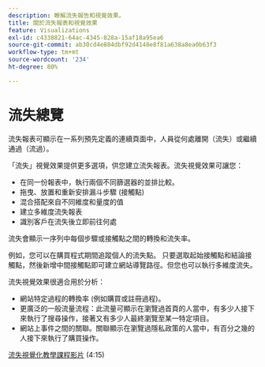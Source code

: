 ```yaml
---
description: 瞭解流失報告和視覺效果。
title: 關於流失報表和視覺效果
feature: Visualizations
exl-id: c4338821-64ac-4345-828a-15af18a95ea6
source-git-commit: ab30cd4e884dbf92d4148e8f81a638a8ea0b63f3
workflow-type: tm+mt
source-wordcount: '234'
ht-degree: 80%

---
```


# 流失總覽

流失報表可顯示在一系列預先定義的連續頁面中，人員從何處離開（流失）或繼續通過（流過）。

「流失」視覺效果提供更多選項，供您建立流失報表。流失視覺效果可讓您：

* 在同一份報表中，執行兩個不同篩選器的並排比較。
* 拖曳、放置和重新安排漏斗步驟 (接觸點)
* 混合搭配來自不同維度和量度的值
* 建立多維度流失報表
* 識別客戶在流失後立即前往何處

流失會顯示一序列中每個步驟或接觸點之間的轉換和流失率。

例如，您可以在購買程式期間追蹤個人的流失點。 只要選取起始接觸點和結論接觸點，然後新增中間接觸點即可建立網站導覽路徑。但您也可以執行多維度流失。

流失視覺效果很適合用於分析：

* 網站特定過程的轉換率 (例如購買或註冊過程)。
* 更廣泛的一般流量流程：此流量可顯示在瀏覽過首頁的人當中，有多少人接下來執行了搜尋操作，接著又有多少人最終瀏覽至某一特定項目。
* 網站上事件之間的關聯。關聯顯示在瀏覽過隱私政策的人當中，有百分之幾的人接下來執行了購買操作。

[流失視覺化教學課程影片](https://experienceleague.adobe.com/docs/analytics-learn/tutorials/analysis-workspace/analyzing-customer-journeys/fallout-visualization.html?lang=zh-Hant) (4:15)

